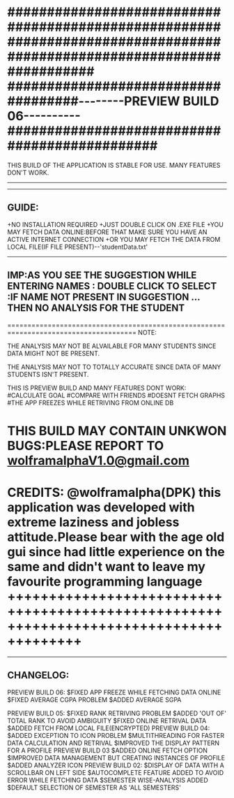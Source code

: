 #######################################################################################################################
####################################--------PREVIEW BUILD 06----------##############################################
=======================================================================================================================
THIS BUILD OF THE APPLICATION IS STABLE FOR USE.
MANY FEATURES DON'T WORK.

-----------------------------------------------------------------------------------------------------------------------
---------------------------------------------------------------------------------------
GUIDE:
------
+NO INSTALLATION REQUIRED
+JUST DOUBLE CLICK ON .EXE FILE
+YOU MAY FETCH DATA ONLINE:BEFORE THAT MAKE SURE YOU HAVE AN ACTIVE INTERNET CONNECTION
+OR YOU MAY FETCH THE DATA FROM LOCAL FILE(IF FILE PRESENT)--'studentData.txt'
___
IMP:AS YOU SEE THE SUGGESTION WHILE ENTERING NAMES : DOUBLE CLICK TO SELECT 
:IF NAME NOT PRESENT IN SUGGESTION ... THEN NO ANALYSIS FOR THE STUDENT
---

======================================================================================
NOTE:

THE ANALYSIS MAY NOT BE ALVAILABLE FOR MANY STUDENTS SINCE DATA MIGHT NOT BE PRESENT.

THE ANALYSIS MAY NOT TO TOTALLY ACCURATE SINCE DATA OF MANY STUDENTS ISN'T PRESENT. 

THIS IS PREVIEW BUILD AND MANY FEATURES DONT WORK:
	#CALCULATE GOAL
	#COMPARE WITH FRIENDS
	#DOESNT FETCH GRAPHS
	#THE APP FREEZES WHILE RETRIVING FROM ONLINE DB

THIS BUILD MAY CONTAIN UNKWON BUGS:PLEASE REPORT TO wolframalphaV1.0@gmail.com
=======================================================================================
CREDITS: @wolframalpha(DPK)
this application was developed with extreme laziness and jobless attitude.Please bear
with the age old gui since had little experience on the same and didn't want
to leave my favourite programming language
+++++++++++++++++++++++++++++++++++++++++++++++++++++++++++++++++++++++++++++++++++++++
========================================================================================
----------
CHANGELOG:
----------
PREVIEW BUILD 06:
	$FIXED APP FREEZE WHILE FETCHING DATA ONLINE
	$FIXED AVERAGE CGPA PROBLEM
	$ADDED AVERAGE SGPA

PREVIEW BUILD 05:
	$FIXED RANK RETRIVING PROBLEM
	$ADDED 'OUT OF' TOTAL RANK TO AVOID AMBIGUITY 
	$FIXED ONLINE RETRIVAL DATA
	$ADDED FETCH FROM LOCAL FILE(ENCRYPTED)
PREVIEW BUILD 04:
	$ADDED EXCEPTION TO ICON PROBLEM
	$MULTITHREADING FOR FASTER DATA CALCULATION AND RETRIVAL
	$IMPROVED THE DISPLAY PATTERN FOR A PROFILE
PREVIEW BUILD 03
	$ADDED ONLINE FETCH OPTION
	$IMPROVED DATA MANAGEMENT BUT CREATING INSTANCES OF PROFILE
	$ADDED ANALYZER ICON
PREVIEW BUILD 02:
	$DISPLAY OF DATA WITH A SCROLLBAR ON LEFT SIDE
	$AUTOCOMPLETE FEATURE ADDED TO AVOID ERROR WHILE FETCHING DATA
	$SEMESTER WISE-ANALYSIS ADDED
	$DEFAULT SELECTION OF SEMESTER AS 'ALL SEMESTERS'
